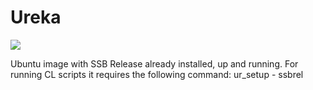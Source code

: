# Ureka

[![](https://badge.imagelayers.io/gschnyder/ssb:release.svg)](https://imagelayers.io/?images=gschnyder/ssb:release 'Get your own badge on imagelayers.io')

Ubuntu image with SSB Release already installed, up and running.
For running CL scripts it requires the following command: ur_setup - ssbrel
